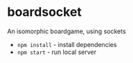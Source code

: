 # boardsocket

An isomorphic boardgame, using sockets

* `npm install` - install dependencies
* `npm start` - run local server